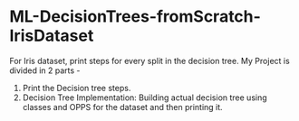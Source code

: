 # ML-DecisionTrees-fromScratch-IrisDataset

For Iris dataset, print steps for every split in the decision tree.
My Project is divided in 2 parts -
1. Print the Decision tree steps.
2. Decision Tree Implementation:  Building actual decision tree using classes and OPPS for the dataset and then printing it.

